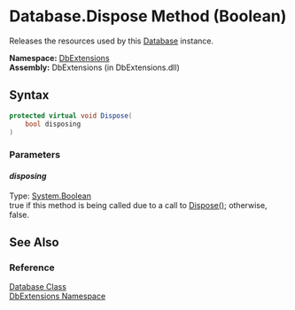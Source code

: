 Database.Dispose Method (Boolean)
=================================
Releases the resources used by this [Database][1] instance.

**Namespace:** [DbExtensions][2]  
**Assembly:** DbExtensions (in DbExtensions.dll)

Syntax
------

```csharp
protected virtual void Dispose(
	bool disposing
)
```

### Parameters

#### *disposing*
Type: [System.Boolean][3]  
 true if this method is being called due to a call to [Dispose()][4]; otherwise, false.


See Also
--------

### Reference
[Database Class][1]  
[DbExtensions Namespace][2]  

[1]: README.md
[2]: ../README.md
[3]: http://msdn.microsoft.com/en-us/library/a28wyd50
[4]: Dispose.md